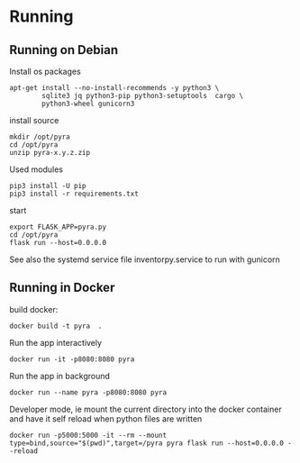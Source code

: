 # Running

## Running on Debian

Install os packages

    apt-get install --no-install-recommends -y python3 \
            sqlite3 jq python3-pip python3-setuptools  cargo \
            python3-wheel gunicorn3


install source

    mkdir /opt/pyra
    cd /opt/pyra
    unzip pyra-x.y.z.zip

Used modules

    pip3 install -U pip
    pip3 install -r requirements.txt


start

    export FLASK_APP=pyra.py
    cd /opt/pyra
    flask run --host=0.0.0.0

See also the systemd service file inventorpy.service to run with gunicorn

## Running in Docker

build docker:

    docker build -t pyra  .

Run the app interactively

    docker run -it -p8080:8080 pyra

Run the app in background

    docker run --name pyra -p8080:8080 pyra

Developer mode, ie mount the current directory into the docker container and have it self reload when python files are written

    docker run -p5000:5000 -it --rm --mount type=bind,source="$(pwd)",target=/pyra pyra flask run --host=0.0.0.0 --reload

